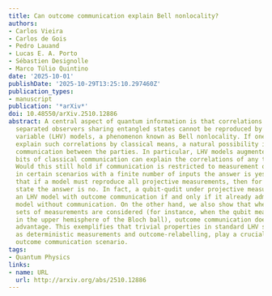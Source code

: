 ```yaml
---
title: Can outcome communication explain Bell nonlocality?
authors:
- Carlos Vieira
- Carlos de Gois
- Pedro Lauand
- Lucas E. A. Porto
- Sébastien Designolle
- Marco Túlio Quintino
date: '2025-10-01'
publishDate: '2025-10-29T13:25:10.297460Z'
publication_types:
- manuscript
publication: '*arXiv*'
doi: 10.48550/arXiv.2510.12886
abstract: A central aspect of quantum information is that correlations between spacelike
  separated observers sharing entangled states cannot be reproduced by local hidden
  variable (LHV) models, a phenomenon known as Bell nonlocality. If one wishes to
  explain such correlations by classical means, a natural possibility is to allow
  communication between the parties. In particular, LHV models augmented with two
  bits of classical communication can explain the correlations of any two-qubit state.
  Would this still hold if communication is restricted to measurement outcomes? While
  in certain scenarios with a finite number of inputs the answer is yes, we prove
  that if a model must reproduce all projective measurements, then for any qubit-qudit
  state the answer is no. In fact, a qubit-qudit under projective measurements admits
  an LHV model with outcome communication if and only if it already admits an LHV
  model without communication. On the other hand, we also show that when restricted
  sets of measurements are considered (for instance, when the qubit measurements are
  in the upper hemisphere of the Bloch ball), outcome communication does offer an
  advantage. This exemplifies that trivial properties in standard LHV scenarios, such
  as deterministic measurements and outcome-relabelling, play a crucial role in the
  outcome communication scenario.
tags:
- Quantum Physics
links:
- name: URL
  url: http://arxiv.org/abs/2510.12886
---
```

